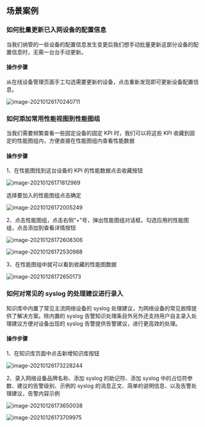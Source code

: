 ## 场景案例

### 如何批量更新已入网设备的配置信息

当我们纳管的一些设备的配置信息发生变更后我们想手动批量更新这部分设备的配置信息时，无需一台台手动更新。

#### 操作步骤

从在线设备管理页面手工勾选需要更新的设备，点击重新发现即可更新设备配置信息。

![image-20210126170240711](../assets/image-20210126170240711.png)

### 如何添加常用性能视图到性能图组

当我们需要频繁查看一些固定设备的固定 KPI 时，我们可以将这些 KPI 收藏到固定的性能图组内，方便直接在性能图组内查看性能数据

#### 操作步骤

1、在性能图找到这台设备的 KPI 的性能数据点击收藏按钮

![image-20210126171812969](../assets/image-20210126171812969.png)

选择要加入的性能图组点击确定

![image-20210126172005249](../assets/image-20210126172005249.png)

2、点击性能图组，点击右侧“+”号，弹出性能图组对话框，勾选应用的性能图组，点击添加到查看详情按钮

![image-20210126172608306](../assets/image-20210126172608306.png)

![image-20210126172530988](../assets/image-20210126172530988.png)

3、在性能图组中就可以看到收藏的性能图数据

![image-20210126172650173](../assets/image-20210126172650173.png)

### 如何对常见的 syslog 的处理建议进行录入

知识库中内置了常见主流网络设备的 syslog 处理建议，为网络设备的常见故障提供了解决方案。除内置的 syslog 告警知识处理条目外另外还支持用户自主录入处理建议方便对设备出现的 syslog 告警提供告警建议，进行更高效的处理。

#### 操作步骤

1、在知识库页面中点击新增知识库按钮

![image-20210126173228244](../assets/image-20210126173228244.png)

2、录入网络设备品牌名称、添加 syslog 的助记符、添加 syslog 中的占位符参数、建议的告警级别、示例的 syslog 的消息正文、简单的说明信息、以及告警处理建议，告警内容示例

![image-20210126173650038](../assets/image-20210126173650038.png)

![image-20210126173709975](../assets/image-20210126173709975.png)